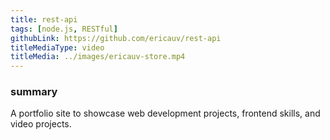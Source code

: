 ```yaml
---
title: rest-api
tags: [node.js, RESTful]
githubLink: https://github.com/ericauv/rest-api
titleMediaType: video
titleMedia: ../images/ericauv-store.mp4
---
```

<div class="project-section">
  <h3 class="project-section-title">summary</h3>
  <div class="project-section-content">
    <p>
      A portfolio site to showcase web development projects, frontend skills,
      and video projects.
    </p>
  </div>
</div>
